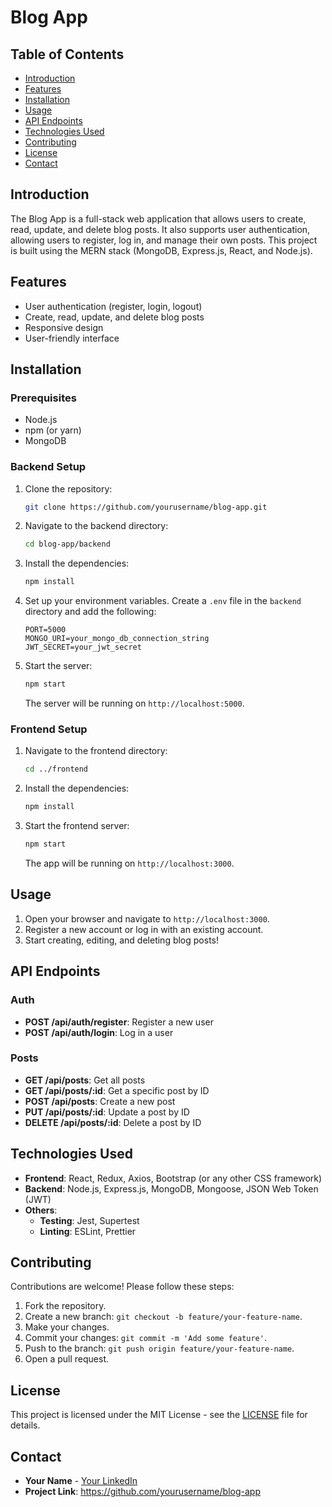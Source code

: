 # Blog App

## Table of Contents
- [Introduction](#introduction)
- [Features](#features)
- [Installation](#installation)
- [Usage](#usage)
- [API Endpoints](#api-endpoints)
- [Technologies Used](#technologies-used)
- [Contributing](#contributing)
- [License](#license)
- [Contact](#contact)

## Introduction
The Blog App is a full-stack web application that allows users to create, read, update, and delete blog posts. It also supports user authentication, allowing users to register, log in, and manage their own posts. This project is built using the MERN stack (MongoDB, Express.js, React, and Node.js).

## Features
- User authentication (register, login, logout)
- Create, read, update, and delete blog posts
- Responsive design
- User-friendly interface

## Installation

### Prerequisites
- Node.js
- npm (or yarn)
- MongoDB

### Backend Setup
1. Clone the repository:
    ```bash
    git clone https://github.com/yourusername/blog-app.git
    ```
2. Navigate to the backend directory:
    ```bash
    cd blog-app/backend
    ```
3. Install the dependencies:
    ```bash
    npm install
    ```
4. Set up your environment variables. Create a `.env` file in the `backend` directory and add the following:
    ```env
    PORT=5000
    MONGO_URI=your_mongo_db_connection_string
    JWT_SECRET=your_jwt_secret
    ```
5. Start the server:
    ```bash
    npm start
    ```
    The server will be running on `http://localhost:5000`.

### Frontend Setup
1. Navigate to the frontend directory:
    ```bash
    cd ../frontend
    ```
2. Install the dependencies:
    ```bash
    npm install
    ```
3. Start the frontend server:
    ```bash
    npm start
    ```
    The app will be running on `http://localhost:3000`.

## Usage
1. Open your browser and navigate to `http://localhost:3000`.
2. Register a new account or log in with an existing account.
3. Start creating, editing, and deleting blog posts!

## API Endpoints
### Auth
- **POST /api/auth/register**: Register a new user
- **POST /api/auth/login**: Log in a user

### Posts
- **GET /api/posts**: Get all posts
- **GET /api/posts/:id**: Get a specific post by ID
- **POST /api/posts**: Create a new post
- **PUT /api/posts/:id**: Update a post by ID
- **DELETE /api/posts/:id**: Delete a post by ID

## Technologies Used
- **Frontend**: React, Redux, Axios, Bootstrap (or any other CSS framework)
- **Backend**: Node.js, Express.js, MongoDB, Mongoose, JSON Web Token (JWT)
- **Others**: 
  - **Testing**: Jest, Supertest
  - **Linting**: ESLint, Prettier

## Contributing
Contributions are welcome! Please follow these steps:
1. Fork the repository.
2. Create a new branch: `git checkout -b feature/your-feature-name`.
3. Make your changes.
4. Commit your changes: `git commit -m 'Add some feature'`.
5. Push to the branch: `git push origin feature/your-feature-name`.
6. Open a pull request.

## License
This project is licensed under the MIT License - see the [LICENSE](LICENSE) file for details.

## Contact
- **Your Name** - [Your LinkedIn](https://www.linkedin.com/in/yourprofile)
- **Project Link**: https://github.com/yourusername/blog-app
